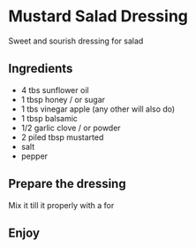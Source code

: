 # Mustard Salad Dressing

Sweet and sourish dressing for salad

## Ingredients

* 4 tbs sunflower oil
* 1 tbsp honey / or sugar
* 1 tbs vinegar apple (any other will also do)
* 1 tbsp balsamic
* 1/2 garlic clove / or powder
* 2 piled tbsp mustarted
* salt
* pepper

## Prepare the dressing
Mix it till it properly with a for

## Enjoy

